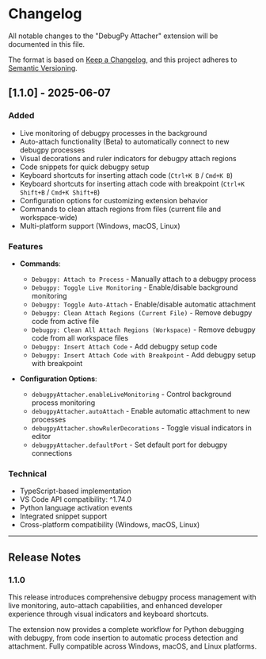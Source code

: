 # Changelog

All notable changes to the "DebugPy Attacher" extension will be documented in this file.

The format is based on [Keep a Changelog](https://keepachangelog.com/en/1.0.0/),
and this project adheres to [Semantic Versioning](https://semver.org/spec/v2.0.0.html).

## [1.1.0] - 2025-06-07

### Added
- Live monitoring of debugpy processes in the background
- Auto-attach functionality (Beta) to automatically connect to new debugpy processes
- Visual decorations and ruler indicators for debugpy attach regions
- Code snippets for quick debugpy setup
- Keyboard shortcuts for inserting attach code (`Ctrl+K B` / `Cmd+K B`)
- Keyboard shortcuts for inserting attach code with breakpoint (`Ctrl+K Shift+B` / `Cmd+K Shift+B`)
- Configuration options for customizing extension behavior
- Commands to clean attach regions from files (current file and workspace-wide)
- Multi-platform support (Windows, macOS, Linux)

### Features
- **Commands**:
  - `Debugpy: Attach to Process` - Manually attach to a debugpy process
  - `Debugpy: Toggle Live Monitoring` - Enable/disable background monitoring
  - `Debugpy: Toggle Auto-Attach` - Enable/disable automatic attachment
  - `Debugpy: Clean Attach Regions (Current File)` - Remove debugpy code from active file
  - `Debugpy: Clean All Attach Regions (Workspace)` - Remove debugpy code from all workspace files
  - `Debugpy: Insert Attach Code` - Add debugpy setup code
  - `Debugpy: Insert Attach Code with Breakpoint` - Add debugpy setup with breakpoint

- **Configuration Options**:
  - `debugpyAttacher.enableLiveMonitoring` - Control background process monitoring
  - `debugpyAttacher.autoAttach` - Enable automatic attachment to new processes
  - `debugpyAttacher.showRulerDecorations` - Toggle visual indicators in editor
  - `debugpyAttacher.defaultPort` - Set default port for debugpy connections

### Technical
- TypeScript-based implementation
- VS Code API compatibility: ^1.74.0
- Python language activation events
- Integrated snippet support
- Cross-platform compatibility (Windows, macOS, Linux)

---

## Release Notes

### 1.1.0
This release introduces comprehensive debugpy process management with live monitoring, auto-attach capabilities, and enhanced developer experience through visual indicators and keyboard shortcuts.

The extension now provides a complete workflow for Python debugging with debugpy, from code insertion to automatic process detection and attachment. Fully compatible across Windows, macOS, and Linux platforms.
